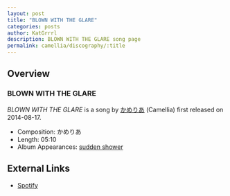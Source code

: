```yaml
---
layout: post
title: "BLOWN WITH THE GLARE"
categories: posts
author: KatGrrrl
description: BLOWN WITH THE GLARE song page
permalink: camellia/discography/:title
---
```


## Overview

### BLOWN WITH THE GLARE

*BLOWN WITH THE GLARE* is a song by [かめりあ](/camellia) (Camellia) first released on 2014-08-17.

* Composition: かめりあ
* Length: 05:10
* Album Appearances: [sudden shower](<{% link postsInclude/_posts/camellia/albums/sudden-shower/2023-12-05-sudden-shower.md %}>)

## External Links

* [Spotify](https://open.spotify.com/track/3ieJ51ZUas2xphWt11U19W?si=0df25f9d40d7457d)
